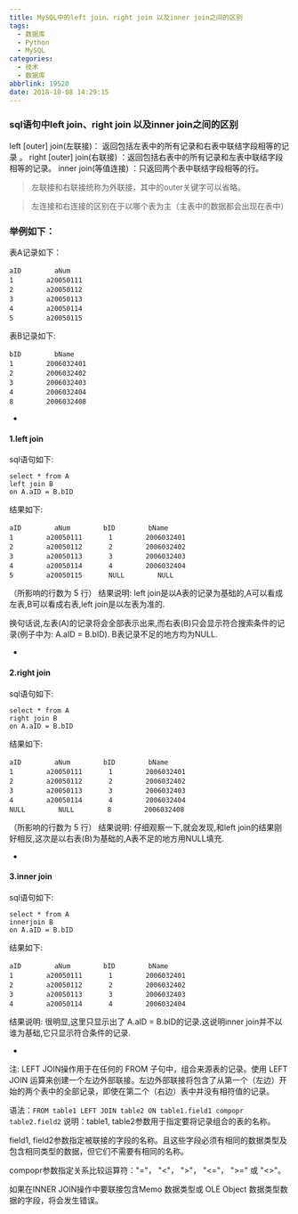 ```yaml
---
title: MySQL中的left join、right join 以及inner join之间的区别
tags:
  - 数据库
  - Python
  - MySQL
categories:
  - 技术
  - 数据库
abbrlink: 19520
date: 2018-10-08 14:29:15
---
```


### sql语句中left join、right join 以及inner join之间的区别

left [outer] join(左联接)： 返回包括左表中的所有记录和右表中联结字段相等的记录 。
right [outer] join(右联接) ：返回包括右表中的所有记录和左表中联结字段相等的记录。
inner join(等值连接) ：只返回两个表中联结字段相等的行。

> 左联接和右联接统称为外联接，其中的outer关键字可以省略。
 

> 左连接和右连接的区别在于以哪个表为主（主表中的数据都会出现在表中）

### 举例如下： 

表A记录如下：

```
aID　　　　　aNum
1　　　　　a20050111
2　　　　　a20050112
3　　　　　a20050113
4　　　　　a20050114
5　　　　　a20050115

```
表B记录如下:

```
bID　　　　　bName
1　　　　　2006032401
2　　　　　2006032402
3　　　　　2006032403
4　　　　　2006032404
8　　　　　2006032408
```

-
#### 1.left join
sql语句如下: 

```
select * from A
left join B 
on A.aID = B.bID
```


结果如下:

```
aID　　　　　aNum　　　　　bID　　　　　bName
1　　　　　a20050111　　　　1　　　　　2006032401
2　　　　　a20050112　　　　2　　　　　2006032402
3　　　　　a20050113　　　　3　　　　　2006032403
4　　　　　a20050114　　　　4　　　　　2006032404
5　　　　　a20050115　　　　NULL　　　　　NULL

```
（所影响的行数为 5 行）
结果说明:
left join是以A表的记录为基础的,A可以看成左表,B可以看成右表,left join是以左表为准的.

换句话说,左表(A)的记录将会全部表示出来,而右表(B)只会显示符合搜索条件的记录(例子中为: A.aID = B.bID).
B表记录不足的地方均为NULL.

-

#### 2.right join
sql语句如下: 

```
select * from A
right join B 
on A.aID = B.bID
```


结果如下:

```
aID　　　　　aNum　　　　　bID　　　　　bName
1　　　　　a20050111　　　　1　　　　　2006032401
2　　　　　a20050112　　　　2　　　　　2006032402
3　　　　　a20050113　　　　3　　　　　2006032403
4　　　　　a20050114　　　　4　　　　　2006032404
NULL　　　　　NULL　　　　　8　　　　　2006032408

```
（所影响的行数为 5 行）
结果说明:
仔细观察一下,就会发现,和left join的结果刚好相反,这次是以右表(B)为基础的,A表不足的地方用NULL填充.

-

#### 3.inner join
sql语句如下: 

```
select * from A
innerjoin B 
on A.aID = B.bID

```

结果如下:

```
aID　　　　　aNum　　　　　bID　　　　　bName
1　　　　　a20050111　　　　1　　　　　2006032401
2　　　　　a20050112　　　　2　　　　　2006032402
3　　　　　a20050113　　　　3　　　　　2006032403
4　　　　　a20050114　　　　4　　　　　2006032404

```

结果说明:
很明显,这里只显示出了 A.aID = B.bID的记录.这说明inner join并不以谁为基础,它只显示符合条件的记录.

-

注: 
LEFT JOIN操作用于在任何的 FROM 子句中，组合来源表的记录。使用 LEFT JOIN 运算来创建一个左边外部联接。左边外部联接将包含了从第一个（左边）开始的两个表中的全部记录，即使在第二个（右边）表中并没有相符值的记录。

语法：`FROM table1 LEFT JOIN table2 ON table1.field1 compopr table2.field2`
说明：table1, table2参数用于指定要将记录组合的表的名称。

field1, field2参数指定被联接的字段的名称。且这些字段必须有相同的数据类型及包含相同类型的数据，但它们不需要有相同的名称。

compopr参数指定关系比较运算符："="， "<"， ">"， "<="， ">=" 或 "<>"。

如果在INNER JOIN操作中要联接包含Memo 数据类型或 OLE Object 数据类型数据的字段，将会发生错误。

